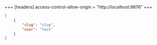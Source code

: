 +++
[headers]
access-control-allow-origin = "http://localhost:9876"
+++

```json
[
	{
		"slug": "slug",
		"user": "test"
	}
]
```
